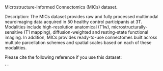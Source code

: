 Microstructure-Informed Connectomics (MICs) dataset.

Description: The MICs dataset provides raw and fully processed multimodal neuroimaging data acquired in 50 healthy control participants at 3T. Modalities include high-resolution anatomical (T1w), microstructurally-sensitive (T1 mapping), diffusion-weighted and resting-state functional imaging. In addition, MICs provides ready-to-use connectomes built across multiple parcellation schemes and spatial scales based on each of these modalities.

Please cite the following reference if you use this dataset:

	''


